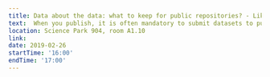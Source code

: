 ```yaml
---
title: Data about the data: what to keep for public repositories? - Like Fokkens & Marc Galland
text:  When you publish, it is often mandatory to submit datasets to public repositories: learn what needs to be metadata (data about the data) needs to be recorded to be able to submit.
location: Science Park 904, room A1.10
link: 
date: 2019-02-26
startTime: '16:00'
endTime: '17:00'
---
```

